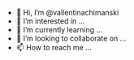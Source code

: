 - 👋 Hi, I’m @vallentinachimanski
- 👀 I’m interested in ...
- 🌱 I’m currently learning ...
- 💞️ I’m looking to collaborate on ...
- 📫 How to reach me ...

<!---
vallentinachimanski/vallentinachimanski is a ✨ special ✨ repository because its `README.md` (this file) appears on your GitHub profile.
You can click the Preview link to take a look at your changes.
--->
